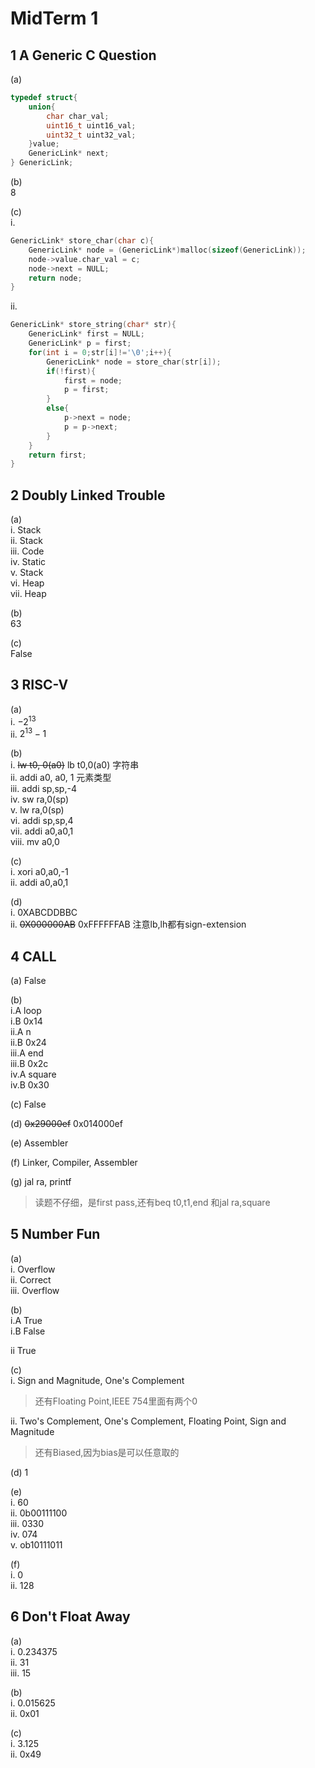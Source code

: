 # MidTerm 1<br>
## 1 A Generic C Question<br>
(a)<br>
```C
typedef struct{
    union{
        char char_val;
        uint16_t uint16_val;
        uint32_t uint32_val; 
    }value;
    GenericLink* next; 
} GenericLink;
```

(b)<br>
8

(c)<br>
i.<br>
```C
GenericLink* store_char(char c){
    GenericLink* node = (GenericLink*)malloc(sizeof(GenericLink));
    node->value.char_val = c;
    node->next = NULL;
    return node;
}
```
ii.<br>
```C
GenericLink* store_string(char* str){
    GenericLink* first = NULL;
    GenericLink* p = first;
    for(int i = 0;str[i]!='\0';i++){
        GenericLink* node = store_char(str[i]);
        if(!first){
            first = node;
            p = first;
        }
        else{
            p->next = node;
            p = p->next;
        }
    }
    return first;
}
```

## 2 Doubly Linked Trouble<br>
(a)<br>
i. Stack<br>
ii. Stack<br>
iii. Code<br>
iv. Static<br>
v. Stack<br>
vi. Heap<br>
vii. Heap

(b)<br>
63

(c)<br>
False

## 3 RISC-V<br>
(a)<br>
i. $-2^{13}$<br>
ii. $2^{13}-1$

(b)<br>
i. ~~lw t0, 0(a0)~~ lb t0,0(a0) 字符串<br>
ii. addi a0, a0, 1 元素类型<br>
iii. addi sp,sp,-4<br>
iv. sw ra,0(sp)<br>
v. lw ra,0(sp)<br>
vi. addi sp,sp,4<br>
vii. addi a0,a0,1<br>
viii. mv a0,0

(c)<br>
i. xori a0,a0,-1<br>
ii. addi a0,a0,1

(d)<br>
i. 0XABCDDBBC<br>
ii. ~~0X000000AB~~  0xFFFFFFAB 注意lb,lh都有sign-extension

## 4 CALL<br>
(a) False

(b)<br>
i.A loop<br>
i.B 0x14<br>
ii.A n<br>
ii.B 0x24<br>
iii.A end<br>
iii.B 0x2c<br>
iv.A square<br>
iv.B 0x30

(c) False

(d) ~~0x29000ef~~ 0x014000ef

(e) Assembler

(f) Linker, Compiler, Assembler

(g) jal ra, printf

> 读题不仔细，是first pass,还有beq t0,t1,end 和jal ra,square

## 5 Number Fun<br>
(a)<br>
i. Overflow<br>
ii. Correct<br>
iii. Overflow

(b)<br>
i.A True<br>
i.B False

ii True

(c)<br>
i. Sign and Magnitude, One's Complement

> 还有Floating Point,IEEE 754里面有两个0

ii. Two's Complement, One's Complement, Floating Point, Sign and Magnitude

> 还有Biased,因为bias是可以任意取的

(d) 1

(e)<br>
i. 60<br>
ii. 0b00111100<br>
iii. 0330<br>
iv. 074<br>
v. ob10111011

(f)<br>
i. 0<br>
ii. 128

## 6 Don't Float Away<br>

(a)<br> 
i. 0.234375<br>
ii. 31<br>
iii. 15

(b)<br>
i. 0.015625<br>
ii. 0x01

(c)<br>
i. 3.125<br>
ii. 0x49
